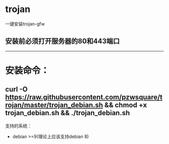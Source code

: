 ﻿# trojan
一键安装trojan-gfw
## 安装前必须打开服务器的80和443端口
---
# 安装命令：
curl -O https://raw.githubusercontent.com/pzwsquare/trojan/master/trojan_debian.sh && chmod +x trojan_debian.sh && ./trojan_debian.sh
---
支持的系统：
- debian >=9(理论上应该支持debian 8)




